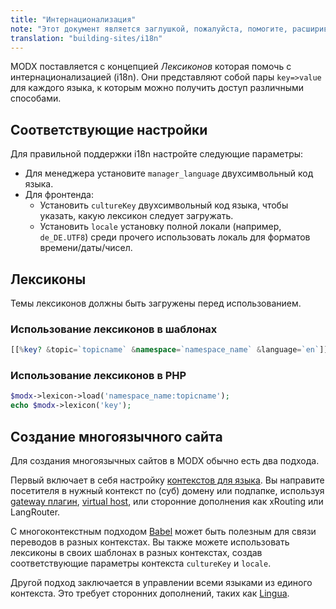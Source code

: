 ```yaml
---
title: "Интернационализация"
note: "Этот документ является заглушкой, пожалуйста, помогите, расширив его."
translation: "building-sites/i18n"
---
```


MODX поставляется с концепцией _Лексиконов_ которая помочь с интернационализацией (i18n). Они представляют собой пары `key=>value` для каждого языка, к которым можно получить доступ различными способами.

## Соответствующие настройки

Для правильной поддержки i18n настройте следующие параметры:

- Для менеджера установите `manager_language` двухсимвольный код языка.
- Для фронтенда:
  - Установить `cultureKey` двухсимвольный код языка, чтобы указать, какую лексикон следует загружать.
  - Установить `locale` установку полной локали (например, `de_DE.UTF8`) среди прочего использовать локаль для форматов времени/даты/чисел.

## Лексиконы

Темы лексиконов должны быть загружены перед использованием.

### Использование лексиконов в шаблонах

``` php
[[%key? &topic=`topicname` &namespace=`namespace_name` &language=`en`]]
```

### Использование лексиконов в PHP

``` php
$modx->lexicon->load('namespace_name:topicname');
echo $modx->lexicon('key');
```

## Создание многоязычного сайта

Для создания многоязычных сайтов в MODX обычно есть два подхода.

Первый включает в себя настройку [контекстов для языка](building-sites/contexts). Вы направите посетителя в нужный контекст по (суб) домену или подпапке, используя [gateway плагин](building-sites/contexts/gateway-plugin), [virtual host](building-sites/contexts/virtual-host), или сторонние дополнения как xRouting или LangRouter.

С многоконтекстным подходом [Babel](extras/babel) может быть полезным для связи переводов в разных контекстах. Вы также можете использовать лексиконы в своих шаблонах в разных контекстах, создав соответствующие параметры контекста `cultureKey` и `locale`.

Другой подход заключается в управлении всеми языками из единого контекста. Это требует сторонних дополнений, таких как [Lingua](extras/lingua).
